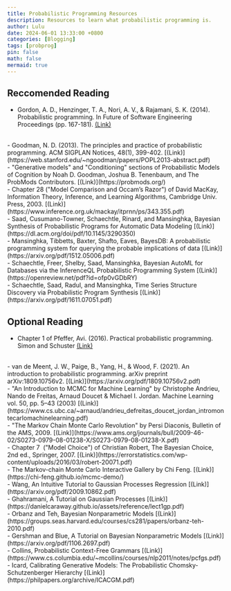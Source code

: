 ```yaml
---
title: Probabilistic Programming Resources
description: Resources to learn what probabilistic programming is.
author: Lulu
date: 2024-06-01 13:33:00 +0800
categories: [Blogging]
tags: [probprog]
pin: false
math: false
mermaid: true
---
```

## Reccomended Reading
- Gordon, A. D., Henzinger, T. A., Nori, A. V., & Rajamani, S. K. (2014). Probabilistic programming. In Future of Software Engineering Proceedings (pp. 167-181). [(Link)](https://www.microsoft.com/en-us/research/wp-content/uploads/2016/02/fose-icse2014.pdf)
<br>
- Goodman, N. D. (2013). The principles and practice of probabilistic programming. ACM SIGPLAN Notices, 48(1), 399-402. [(Link)](https://web.stanford.edu/~ngoodman/papers/POPL2013-abstract.pdf)
<br>
- "Generative models" and "Conditioning" sections of Probabilistic Models of Cognition by Noah D. Goodman, Joshua B. Tenenbaum, and The ProbMods Contributors. [(Link)](https://probmods.org/)
<br>
- Chapter 28 ("Model Comparison and Occam’s Razor") of David MacKay, Information Theory, Inference, and Learning Algorithms, Cambridge Univ. Press, 2003. [(Link)](https://www.inference.org.uk/mackay/itprnn/ps/343.355.pdf)
<br>
- Saad, Cusumano-Towner, Schaechtle, Rinard, and Mansinghka, Bayesian Synthesis of Probabilistic Programs for Automatic Data Modeling [(Link)](https://dl.acm.org/doi/pdf/10.1145/3290350)
<br>
- Mansinghka, Tibbetts, Baxter, Shafto, Eaves, BayesDB: A probabilistic programming system for querying the probable implications of data [(Link)](https://arxiv.org/pdf/1512.05006.pdf)
<br>
- Schaechtle, Freer, Shelby, Saad, Mansinghka, Bayesian AutoML for Databases via the InferenceQL Probabilistic Programming System [(Link)](https://openreview.net/pdf?id=ofp0vGDbRY)
<br>
- Schaechtle, Saad, Radul, and Mansinghka, Time Series Structure Discovery via Probabilistic Program Synthesis [(Link)](https://arxiv.org/pdf/1611.07051.pdf)
<br>

## Optional Reading

- Chapter 1 of Pfeffer, Avi. (2016). Practical probabilistic programming. Simon and Schuster [(Link)](https://livebook.manning.com/book/practical-probabilistic-programming/chapter-1/)
<br>
- van de Meent, J. W., Paige, B., Yang, H., & Wood, F. (2021). An introduction to probabilistic programming. arXiv preprint arXiv:1809.10756v2. [(Link)](https://arxiv.org/pdf/1809.10756v2.pdf)
<br>
- "An Introduction to MCMC for Machine Learning" by Christophe Andrieu, Nando de Freitas, Arnaud Doucet & Michael I. Jordan. Machine Learning vol. 50, pp. 5–43 (2003) [(Link)](https://www.cs.ubc.ca/~arnaud/andrieu_defreitas_doucet_jordan_intromontecarlomachinelearning.pdf)
<br>
- "The Markov Chain Monte Carlo Revolution" by Persi Diaconis, Bulletin of the AMS, 2009. [(Link)](https://www.ams.org/journals/bull/2009-46-02/S0273-0979-08-01238-X/S0273-0979-08-01238-X.pdf)
<br>
- Chapter 7  ("Model Choice") of Christian Robert, The Bayesian Choice, 2nd ed., Springer, 2007. [(Link)](https://errorstatistics.com/wp-content/uploads/2016/03/robert-20071.pdf)
<br>
- The Markov-chain Monte Carlo Interactive Gallery by Chi Feng. [(Link)](https://chi-feng.github.io/mcmc-demo/)
<br>
- Wang, An Intuitive Tutorial to Gaussian Processes Regression [(Link)](https://arxiv.org/pdf/2009.10862.pdf)
<br>
- Ghahramani, A Tutorial on Gaussian Processes [(Link)](https://danielcaraway.github.io/assets/reference/lect1gp.pdf)
<br>
- Orbanz and Teh, Bayesian Nonparametric Models [(Link)](https://groups.seas.harvard.edu/courses/cs281/papers/orbanz-teh-2010.pdf)
<br>
- Gershman and Blue, A Tutorial on Bayesian Nonparametric Models [(Link)](https://arxiv.org/pdf/1106.2697.pdf)
<br>
- Collins, Probabilistic Context-Free Grammars [(Link)](https://www.cs.columbia.edu/~mcollins/courses/nlp2011/notes/pcfgs.pdf)
<br>
- Icard, Calibrating Generative Models: The Probabilistic Chomsky-Schutzenberger Hierarchy [(Link)](https://philpapers.org/archive/ICACGM.pdf)
<br>

